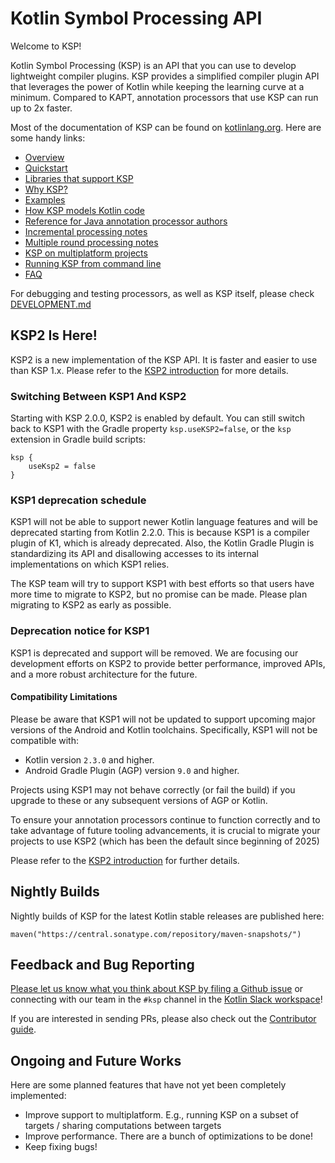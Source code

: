 # Kotlin Symbol Processing API

Welcome to KSP!

Kotlin Symbol Processing (KSP) is an API that you can use to develop
lightweight compiler plugins. KSP provides a simplified compiler plugin
API that leverages the power of Kotlin while keeping the learning curve at
a minimum. Compared to KAPT, annotation processors that use KSP can run up to 2x faster.

Most of the documentation of KSP can be found on [kotlinlang.org](https://kotlinlang.org/docs/ksp-overview.html). Here are some handy links:

* [Overview](https://kotlinlang.org/docs/ksp-overview.html)
* [Quickstart](https://kotlinlang.org/docs/ksp-quickstart.html)
* [Libraries that support KSP](https://kotlinlang.org/docs/ksp-overview.html#supported-libraries)
* [Why KSP?](https://kotlinlang.org/docs/ksp-why-ksp.html)
* [Examples](https://kotlinlang.org/docs/ksp-examples.html)
* [How KSP models Kotlin code](https://kotlinlang.org/docs/ksp-additional-details.html)
* [Reference for Java annotation processor authors](https://kotlinlang.org/docs/ksp-reference.html)
* [Incremental processing notes](https://kotlinlang.org/docs/ksp-incremental.html)
* [Multiple round processing notes](https://kotlinlang.org/docs/ksp-multi-round.html)
* [KSP on multiplatform projects](https://kotlinlang.org/docs/ksp-multiplatform.html)
* [Running KSP from command line](https://kotlinlang.org/docs/ksp-command-line.html)
* [FAQ](https://kotlinlang.org/docs/ksp-faq.html)

For debugging and testing processors, as well as KSP itself, please check [DEVELOPMENT.md](DEVELOPMENT.md)

## KSP2 Is Here!
KSP2 is a new implementation of the KSP API. It is faster and easier to use than KSP 1.x. Please refer to the
[KSP2 introduction](docs/ksp2.md) for more details.

### Switching Between KSP1 And KSP2
Starting with KSP 2.0.0, KSP2 is enabled by default. You can still switch back to KSP1 with the Gradle property
`ksp.useKSP2=false`, or the `ksp` extension in Gradle build scripts:

```
ksp {
    useKsp2 = false
}
```

### KSP1 deprecation schedule
KSP1 will not be able to support newer Kotlin language features and will be deprecated starting from Kotlin 2.2.0.
This is because KSP1 is a compiler plugin of K1, which is already deprecated. Also, the Kotlin Gradle Plugin is
standardizing its API and disallowing accesses to its internal implementations on which KSP1 relies.

The KSP team will try to support KSP1 with best efforts so that users have more time to migrate to KSP2, but no promise
can be made. Please plan migrating to KSP2 as early as possible.

### Deprecation notice for KSP1

KSP1 is deprecated and support will be removed. We are focusing our development efforts on KSP2 to provide better performance, improved APIs, and a more robust architecture for the future.

#### Compatibility Limitations
Please be aware that KSP1 will not be updated to support upcoming major versions of the Android and Kotlin toolchains. Specifically, KSP1 will not be compatible with:
* Kotlin version `2.3.0` and higher.
* Android Gradle Plugin (AGP) version `9.0` and higher.

Projects using KSP1 may not behave correctly (or fail the build) if you upgrade to these or any subsequent versions of AGP or Kotlin.

To ensure your annotation processors continue to function correctly and to take advantage of future tooling advancements, it is crucial to migrate your projects to use KSP2 (which has been the default since beginning of 2025)

Please refer to the [KSP2 introduction](docs/ksp2.md) for further details.


## Nightly Builds
Nightly builds of KSP for the latest Kotlin stable releases are published here:

```
maven("https://central.sonatype.com/repository/maven-snapshots/")
```

## Feedback and Bug Reporting

[Please let us know what you think about KSP by filing a Github issue](https://github.com/google/ksp/issues)
or connecting with our team in the `#ksp` channel in the
[Kotlin Slack workspace](https://kotlinlang.slack.com/)!

If you are interested in sending PRs, please also check out the [Contributor guide](CONTRIBUTING.md).

## Ongoing and Future Works

Here are some planned features that have not yet been completely implemented:
* Improve support to multiplatform. E.g., running KSP on a subset of targets / sharing computations between targets
* Improve performance. There are a bunch of optimizations to be done!
* Keep fixing bugs!
